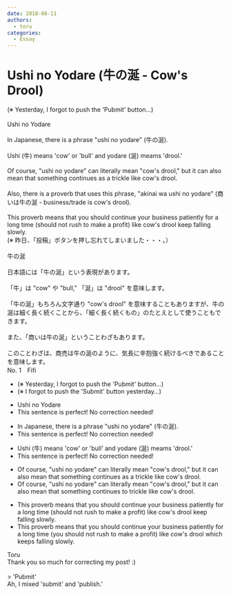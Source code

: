 ```yaml
---
date: 2018-06-11
authors:
  - toru
categories:
  - Essay
---
```


<h1 id="subject_show">Ushi no Yodare (牛の涎 - Cow's Drool)</h1>
<div class="date" hidden>Jun 11, 2018 13:37</div>
<div id="post"><div id="body_show_ori">
(※ Yesterday, I forgot to push the 'Pubmit' button…)<br/><br/>Ushi no Yodare<br/><br/>In Japanese, there is a phrase "ushi no yodare" (牛の涎).<br/><br/>Ushi (牛) means 'cow' or 'bull' and yodare (涎) meams 'drool.'<br/><br/>Of course, "ushi no yodare" can literally mean "cow's drool," but it can also mean that something continues as a trickle like cow's drool.<br/><br/>Also, there is a proverb that uses this phrase, "akinai wa ushi no yodare" (商いは牛の涎 - business/trade is cow's drool).<br/><br/>This proverb means that you should continue your business patiently for a long time (should not rush to make a profit) like cow's drool keep falling slowly.
</div></div>

<!-- more -->

<div id="post_ja"><div id="body_show_mo">
(※ 昨日、「投稿」ボタンを押し忘れてしまいました・・・。）<br/><br/>牛の涎<br/><br/>日本語には「牛の涎」という表現があります。<br/><br/>「牛」は "cow" や "bull," 「涎」は "drool" を意味します。<br/><br/>「牛の涎」もちろん文字通り "cow's drool" を意味することもありますが、牛の涎は細く長く続くことから、「細く長く続くもの」のたとえとして使うこともできます。<br/><br/>また、「商いは牛の涎」ということわざもあります。<br/><br/>このことわざは、商売は牛の涎のように、気長に辛抱強く続けるべきであることを意味します。
</div></div>
<div id="block"><div class="first_name"> No. 1　<span class="just_name">Fifi</span></div><div id="block2">
<ul class="correction_field">
<li class="incorrect">(※ Yesterday, I forgot to push the 'Pubmit' button…)</li>
<li class="corrected correct">
(※ I forgot to push the '<span class="f_red">S</span>ubmit' button <span class="f_blue">yesterday</span>…)
</li>
</ul>
<ul class="correction_field">
<li class="incorrect">Ushi no Yodare</li>
<li class="corrected perfect">This sentence is perfect! No correction needed!</li>
</ul>
<ul class="correction_field">
<li class="incorrect">In Japanese, there is a phrase "ushi no yodare" (牛の涎).</li>
<li class="corrected perfect">This sentence is perfect! No correction needed!</li>
</ul>
<ul class="correction_field">
<li class="incorrect">Ushi (牛) means 'cow' or 'bull' and yodare (涎) meams 'drool.'</li>
<li class="corrected perfect">This sentence is perfect! No correction needed!</li>
</ul>
<ul class="correction_field">
<li class="incorrect">Of course, "ushi no yodare" can literally mean "cow's drool," but it can also mean that something continues as a trickle like cow's drool.</li>
<li class="corrected correct">
Of course, "ushi no yodare" can literally mean "cow's drool," but it can also mean that something continues <span class="f_blue">to</span> trickle like cow's drool.
</li>
</ul>
<ul class="correction_field">
<li class="incorrect">This proverb means that you should continue your business patiently for a long time (should not rush to make a profit) like cow's drool keep falling slowly.</li>
<li class="corrected correct">
This proverb means that you should continue your business patiently for a long time (<span class="f_blue">you </span>should not rush to make a profit) like cow's drool <span class="f_blue">which keeps</span> falling slowly.
</li>
</ul>
</div><div class="name"><span class="just_name">Toru</span><br>
Thank you so much for correcting my post! :)<br/><br/>&gt;  'Pubmit' <br/>Ah, I mixed 'submit' and 'publish.'
</div>
</div>
